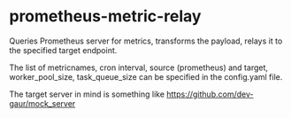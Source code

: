 # prometheus-metric-relay
Queries Prometheus server for metrics, transforms the payload, relays it to the specified target endpoint.

The list of metricnames, cron interval, source (prometheus) and target, worker_pool_size, task_queue_size can be specified in the config.yaml
file. 

The target server in mind is something like https://github.com/dev-gaur/mock_server
